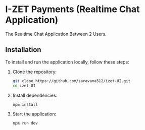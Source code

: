 # I-ZET Payments (Realtime Chat Application)

The Realtime Chat Application Between 2 Users.

## Installation

To install and run the application locally, follow these steps:

1. Clone the repository:

   ```sh
   git clone https://github.com/saravana512/izet-UI.git
   cd izet-UI
   ```

2. Install dependencies:

   ```sh
   npm install
   ```

3. Start the application:
   ```sh
   npm run dev
   ```
